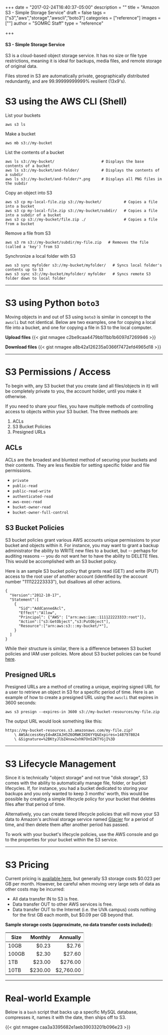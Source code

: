 +++
date = "2017-02-24T16:40:37-05:00"
description = ""
title = "Amazon S3 - Simple Storage Service"
draft = false
tags = ["s3","aws","storage","awscli","boto3"]
categories = ["reference"]
images = [""]
author = "SOMRC Staff"
type = "reference"

+++

<div class="bd-callout bd-callout-warning">
<h4>S3 - Simple Storage Service</h4>
<p>S3 is a cloud-based object storage service. It has no size or file type restrictions, 
meaning it is ideal for backups, media files, and remote storage of original data.</p>

<p>Files stored in S3 are automatically private, geographically distributed redundantly,
and are 99.99999999999% resilient (13x9's).</p>
</div>


# S3 using the AWS CLI (Shell)

List your buckets

    aws s3 ls

Make a bucket

    aws mb s3://my-bucket

List the contents of a bucket

    aws ls s3://my-bucket/                     # Displays the base contents of a bucket
    aws ls s3://my-bucket/and-folder/          # Displays the contents of a subdir
    aws ls s3://my-bucket/and-folder/*.png     # Displays all PNG files in the subdir

Copy an object into S3

    aws s3 cp my-local-file.zip s3://my-bucket/          # Copies a file into a bucket
    aws s3 cp my-local-file.zip s3://my-bucket/subdir/   # Copies a file into a subdir of a bucket
    aws s3 cp s3://my-bucket/file.zip ./                 # Copies a file from a bucket

Remove a file from S3

    aws s3 rm s3://my-bucket/subdir/my-file.zip   # Removes the file (called a 'key') from S3

Synchronize a local folder with S3

    aws s3 sync myfolder s3://my-bucket/myfolder/   # Syncs local folder's contents up to S3
    aws s3 sync s3://my-bucket/myfolder/ myfolder   # Syncs remote S3 folder down to local folder

- - -


# S3 using Python `boto3`


Moving objects in and out of S3 using `boto3` is similar in concept to the `awscli` but not identical. Below are two examples, one for copying a local file
into a bucket, and one for copying a file in S3 to the local computer.

<b>Upload files</b>
{{< gist nmagee c2be9caa4479bb11bb1b6097d7269946 >}}

<b>Download files</b>
{{< gist nmagee a8b42a126235a0366f7472efd4965d18 >}}

- - -


# S3 Permissions / Access


To begin with, any S3 bucket that you create (and all files/objects in it) will be completely private to you, the account holder, until you make it otherwise.

If you need to share your files, you have multiple methods of controlling access to objects within your S3 bucket. The three methods are:

1. ACLs
2. S3 Bucket Policies
3. Presigned URLs


## ACLs


ACLs are the broadest and bluntest method of securing your buckets and their contents. They are less flexible for setting specific folder and file permissions.

* `private`
* `public-read`
* `public-read-write`
* `authenticated-read`
* `aws-exec-read`
* `bucket-owner-read`
* `bucket-owner-full-control`


## S3 Bucket Policies


S3 bucket policies grant various AWS accounts unique permissions to your bucket and objects within it. For instance, you may want to
grant a backup administrator the ability to WRITE new files to a bucket, but -- perhaps for auditing reasons -- you do not want her to have the ability
to DELETE files. This would be accomplished with an S3 bucket policy.

Here is an sample S3 bucket policy that grants read (GET) and write (PUT) access to the root user of another account (identified by the account number "111122223333"), 
but disallows all other actions.

    {
      "Version":"2012-10-17",
      "Statement":[
        {
          "Sid":"AddCannedAcl",
          "Effect":"Allow",
          "Principal": {"AWS": ["arn:aws:iam::111122223333:root"]},
          "Action":["s3:GetObject","s3:PutObject"],
          "Resource":["arn:aws:s3:::my-bucket/*"],
        }
      ]
    }

While their structure is similar, there is a difference between S3 bucket policies and IAM user policies. More about S3 bucket policies can be found [here](http://docs.aws.amazon.com/AmazonS3/latest/dev/using-iam-policies.html).


## Presigned URLs


Presigned URLs are a method of creating a unique, expiring signed URL for a user to retrieve an object in S3 for a specific period of time. Here is an example of
how to create a presigned URL using the `awscli` that expires in 3600 seconds:

    aws s3 presign --expires-in 3600 s3://my-bucket-resources/my-file.zip

The output URL would look something like this:

    https://my-bucket-resources.s3.amazonaws.com/my-file.zip?
        \ AWSAccessKeyId=AKIAJH5Z6ORWK3XD6YYQ&Expires=1487978024
        \ &Signature=%2BKtyJlbZ4nxw2xhN7On52KTYGjI%3D


- - -


# S3 Lifecycle Management


Since it is technically "object storage" and not true "disk storage", S3 comes with the ability to automatically manage file, folder, or bucket lifecycles.
If, for instance, you had a bucket dedicated to storing your backups and you only wanted to keep 3 months' worth, this would be possible by creating a simple
lifecycle policy for your bucket that deletes files after that period of time.

Alternatively, you can create tiered lifecycle policies that will move your S3 data to Amazon's archival storage service named [Glacier](https://aws.amazon.com/glacier/) for a period of time, and then delete them after another period has passed.

To work with your bucket's lifecycle policies, use the AWS console and go to the properties for your bucket within the S3 service.


- - -


# S3 Pricing


Current pricing is [available here](https://aws.amazon.com/s3/pricing/), but generally S3 storage costs $0.023 per GB per month. However, be careful when 
moving very large sets of data as other costs may be incurred:

* All data transfer IN to S3 is free.
* Data transfer OUT to other AWS services is free.
* Data transfer OUT to the Internet (i.e. the UVA campus) costs nothing for the first GB each month, but $0.09 per GB beyond that.

<b>Sample storage costs (approximate, no data transfer costs included):</b>

<table class="table table-striped" style="width:50%;border:solid 1px #ccc;">
  <thead>
    <tr>
      <th>Size</th>
      <th style="text-align:right;">Monthly</th>
      <th style="text-align:right;">Annually</th>
    </tr>
  </thead>
  <tbody>
    <tr>
      <td>10GB</td>
      <td align=right>$0.23</td>
      <td align=right>$2.76</td>
    </tr>
    <tr>
      <td>100GB</td>
      <td align=right>$2.30</td>
      <td align=right>$27.60</td>
    </tr>
    <tr>
      <td>1TB</td>
      <td align=right>$23.00</td>
      <td align=right>$276.00</td>
    </tr>
    <tr>
      <td>10TB</td>
      <td align=right>$230.00</td>
      <td align=right>$2,760.00</td>
    </tr>
  </tbody>
</table>


- - -


# Real-world Example


Below is a `bash` script that backs up a specific MySQL database, compresses it, names it with the date, then ships off to S3.

{{< gist nmagee caa3a3395682e1aeb39033201b096e23 >}}
